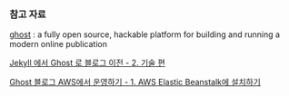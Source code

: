 ### 참고 자료

[ghost](https://ghost.org) : a fully open source, hackable platform for building and running a modern online publication

[Jekyll 에서 Ghost 로 블로그 이전 - 2. 기술 편](http://blog.saltfactory.net/jekyll-to-ghost-export-and-import/)

[Ghost 블로그 AWS에서 운영하기 - 1. AWS Elastic Beanstalk에 설치하기](http://blog.saltfactory.net/install-ghost-on-aws-elastic-beanstalk/)